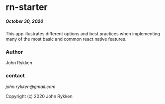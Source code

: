 # rn-starter 
##### October 30, 2020 

This app illustrates different options and best practices when implementing many of the most basic and common react native features. 

### Author

John Rykken

### contact

_john.rykken@gmail.com_

Copyright (c) 2020 John Rykken
